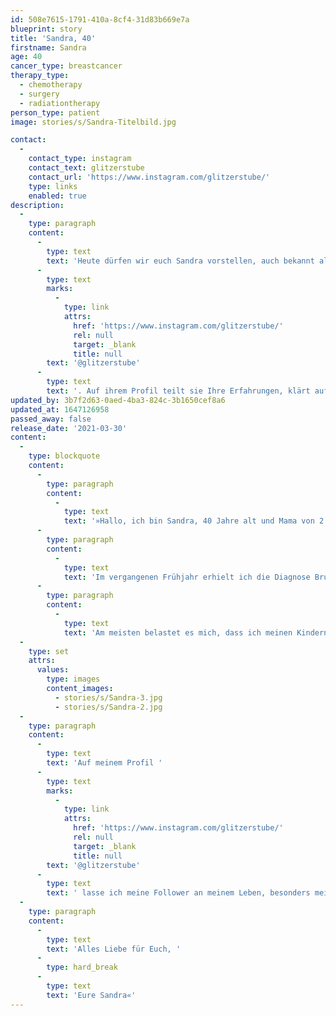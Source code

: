 ```yaml
---
id: 508e7615-1791-410a-8cf4-31d83b669e7a
blueprint: story
title: 'Sandra, 40'
firstname: Sandra
age: 40
cancer_type: breastcancer
therapy_type:
  - chemotherapy
  - surgery
  - radiationtherapy
person_type: patient
image: stories/s/Sandra-Titelbild.jpg

contact:
  -
    contact_type: instagram
    contact_text: glitzerstube
    contact_url: 'https://www.instagram.com/glitzerstube/'
    type: links
    enabled: true
description:
  -
    type: paragraph
    content:
      -
        type: text
        text: 'Heute dürfen wir euch Sandra vorstellen, auch bekannt als '
      -
        type: text
        marks:
          -
            type: link
            attrs:
              href: 'https://www.instagram.com/glitzerstube/'
              rel: null
              target: _blank
              title: null
        text: '@glitzerstube'
      -
        type: text
        text: '. Auf ihrem Profil teilt sie Ihre Erfahrungen, klärt auf und inspiriert. Schaut unbedingt mal bei ihr vorbei.'
updated_by: 3b7f2d63-0aed-4ba3-824c-3b1650cef8a6
updated_at: 1647126958
passed_away: false
release_date: '2021-03-30'
content:
  -
    type: blockquote
    content:
      -
        type: paragraph
        content:
          -
            type: text
            text: '»Hallo, ich bin Sandra, 40 Jahre alt und Mama von 2 wundervollen Jungen im Alter von 8 Jahre und 9 Monaten.'
      -
        type: paragraph
        content:
          -
            type: text
            text: 'Im vergangenen Frühjahr erhielt ich die Diagnose Brustkrebs (Triple Negativ, G3) und das kurz nach der Geburt meines zweiten Kindes. Anstatt die Elternzeit zu genießen und in meiner Zweifach-Mutterrolle aufzugehen, plagten mich Ängste. Der ganze Therapiemarathon – Chemotherapie, OP-Mastektomie und Bestrahlung – tat sein Übriges.'
      -
        type: paragraph
        content:
          -
            type: text
            text: 'Am meisten belastet es mich, dass ich meinen Kindern im Moment nicht die Mutter sein kann, die ich gerne für sie sein würde. Anstatt mit mir selbst und der nächsten Chemotherapie beschäftigt zu sein, würde ich gerne ganz bewusst jeden Moment mit meinen Kindern genießen: Mit ihnen kuscheln, spielen, tanzen, singen usw. – einfach eine ganz normale Mama sein, um die die Kinder keine Angst haben müssen, sie zu verlieren. Selbstverständlich versuche ich mit beiden so viel wie möglich zu unternehmen, aber ich persönlich finde es noch nicht ausreichend.'
  -
    type: set
    attrs:
      values:
        type: images
        content_images:
          - stories/s/Sandra-3.jpg
          - stories/s/Sandra-2.jpg
  -
    type: paragraph
    content:
      -
        type: text
        text: 'Auf meinem Profil '
      -
        type: text
        marks:
          -
            type: link
            attrs:
              href: 'https://www.instagram.com/glitzerstube/'
              rel: null
              target: _blank
              title: null
        text: '@glitzerstube'
      -
        type: text
        text: ' lasse ich meine Follower an meinem Leben, besonders meiner Krebsreise teilhaben. Ich versuche, so gut es eben geht, die verschiedenen Etappen der Therapie vorzustellen und auch Tipps weiterzugeben, die anderen Erkrankten und mir geholfen haben. Wenn mein Account nur einer Betroffenen hilft den Boden unter den Füßen wieder zu spüren, dann habe ich das erreicht, was ich wollte!'
  -
    type: paragraph
    content:
      -
        type: text
        text: 'Alles Liebe für Euch, '
      -
        type: hard_break
      -
        type: text
        text: 'Eure Sandra«'
---
```

